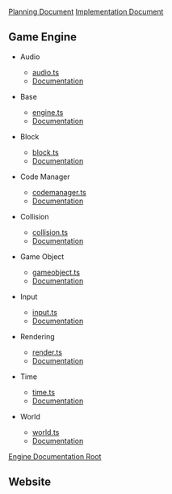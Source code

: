 [Planning Document](../Documentation/PredesignSpec.pdf)
[Implementation Document](../Documentation/ImplementationDoc.pdf)


## Game Engine

* Audio
    * [audio.ts](../engine/src/audio.ts)
    * [Documentation](http://htmlpreview.github.io/?https://github.com/DFXLuna/BlockPusher/blob/master/Documentation/Typedoc/modules/_audio_.html)

* Base
    * [engine.ts](../engine/src/engine.ts)
    * [Documentation](http://htmlpreview.github.io/?https://github.com/DFXLuna/BlockPusher/blob/master/Documentation/Typedoc/modules/_engine_.html)

* Block
    * [block.ts](../engine/src/block.ts)
    * [Documentation](http://htmlpreview.github.io/?https://github.com/DFXLuna/BlockPusher/blob/master/Documentation/Typedoc/modules/_block_.html)

* Code Manager
    * [codemanager.ts](../engine/src/codemanager.ts)
    * [Documentation](http://htmlpreview.github.io/?https://github.com/DFXLuna/BlockPusher/blob/master/Documentation/Typedoc/modules/_codemanager_.html)

* Collision
    * [collision.ts](../engine/src/collision.ts)
    * [Documentation](http://htmlpreview.github.io/?https://github.com/DFXLuna/BlockPusher/blob/master/Documentation/Typedoc/modules/_collision_.html)

* Game Object
    * [gameobject.ts](../engine/src/gameobject.ts)
    * [Documentation](http://htmlpreview.github.io/?https://github.com/DFXLuna/BlockPusher/blob/master/Documentation/Typedoc/modules/_gameobject_.html)

* Input
    * [input.ts](../engine/src/input.ts)
    * [Documentation](http://htmlpreview.github.io/?https://github.com/DFXLuna/BlockPusher/blob/master/Documentation/Typedoc/modules/_input_.html)

* Rendering
    * [render.ts](../engine/src/render.ts)
    * [Documentation](http://htmlpreview.github.io/?https://github.com/DFXLuna/BlockPusher/blob/master/Documentation/Typedoc/modules/_render_.html)

* Time
    * [time.ts](../engine/src/time.ts)
    * [Documentation](http://htmlpreview.github.io/?https://github.com/DFXLuna/BlockPusher/blob/master/Documentation/Typedoc/modules/_time_.html)

* World
    * [world.ts](../engine/src/world.ts)
    * [Documentation](http://htmlpreview.github.io/?https://github.com/DFXLuna/BlockPusher/blob/master/Documentation/Typedoc/modules/_world_.html)

[Engine Documentation Root](http://htmlpreview.github.io/?https://github.com/DFXLuna/BlockPusher/blob/master/Documentation/Typedoc/index.html)

## Website
